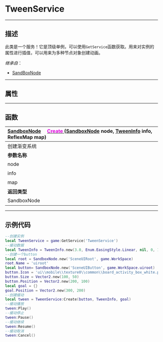 # TweenService
------------------------------------------------------------------------------------------
## 描述

此类是一个服务！它是顶级单例，可以使用`GetService`函数获取。用来对实例的属性进行插值，可以用来为多种节点对象创建动画。

*继承自*：
* [SandBoxNode](/Api/Class/NoType/SandBoxNode.md)

------------------------------------------------------------------------------------------
## 属性

------------------------------------------------------------------------------------------
## 函数

|<div style="width:500px">[SandboxNode](/Api/Class/NoType/SandboxNode.md) &emsp;[<font color="dd00dd">Create</font> ](/Api/Class/Animation/SandboxTweenService_F/Create.md) ([SandboxNode](/Api/Class/NoType/SandboxNode.md) node, [TweenInfo]() info, ReflexMap map)</div>|<div style="width:100px"></div>|<div style="width:45px"></div>|<div style="width:400px"></div>|
|:---|:---|:---|:---|
|创建渐变系统||||
|**参数名称**|**类别**|**默认**|**描述**|
|node|SandboxNode||执行`tween`节点对象|
|info|TweenInfo||对`tween`进行插值的信息|
|map|ReflexMap||进行tween的属性和其目标值的表|
|**返回类型**|||**概要**|
|SandboxNode|||渐变节点|


------------------------------------------------------------------------------------------
## 示例代码

```lua
--创建实例
local TweenService = game:GetService('TweenService')
--缓动数据
local TweenInfo = TweenInfo.new(3.0, Enum.EasingStyle.Linear, nil, 0, 1)
--创建一个button
local root = SandboxNode.new('SceneUIRoot', game.WorkSpace)
root.Name = 'uiroot'
local button= SandboxNode.new('SceneUIButton', game.WorkSpace.uiroot)
button.Icon = 'ui\\mobile\\texture0\\common\\board_activity_box_white.png'
button.Size = Vector2.new(100, 50)
button.Position = Vector2.new(200, 100)
local goal = {}
goal.Position = Vector2.new(300, 200)
--创建缓动
local tween = TweenService:Create(button, TweenInfo, goal)
--缓动播放
tween:Play()
--缓动停止
tween:Pause()
--缓动继续
tween:Resume()
--缓动取消
tween:Cancel()
```